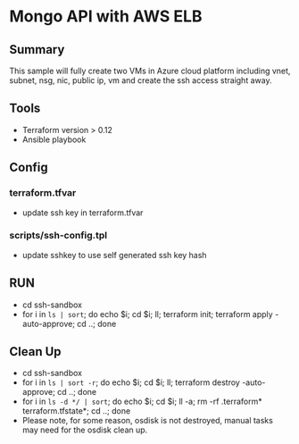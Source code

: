 # Mongo API with AWS ELB
## Summary
This sample will fully create two VMs in Azure cloud platform including vnet, subnet, nsg, nic, public ip, vm and create the ssh access straight away.

## Tools
* Terraform version > 0.12
* Ansible playbook

## Config
### terraform.tfvar
* update ssh key in terraform.tfvar
### scripts/ssh-config.tpl
* update sshkey to use self generated ssh key hash

## RUN
* cd ssh-sandbox
* for i in `ls | sort`; do echo $i; cd $i; ll; terraform init; terraform apply -auto-approve; cd ..; done

## Clean Up
* cd ssh-sandbox
* for i in `ls | sort -r`; do echo $i; cd $i; ll; terraform destroy -auto-approve; cd ..; done
* for i in `ls -d */ | sort`; do echo $i; cd $i; ll -a; rm -rf .terraform* terraform.tfstate*; cd ..; done
* Please note, for some reason, osdisk is not destroyed, manual tasks may need for the osdisk clean up.

